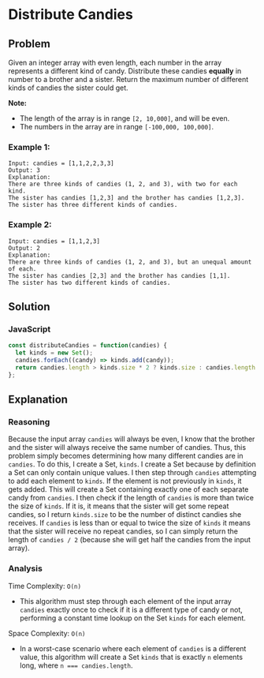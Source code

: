 # Distribute Candies
## Problem
Given an integer array with even length, each number in the array represents a different kind of candy. Distribute these candies **equally** in number to a brother and a sister. Return the maximum number of different kinds of candies the sister could get.

**Note:**
* The length of the array is in range `[2, 10,000]`, and will be even.
* The numbers in the array are in range `[-100,000, 100,000]`.

### Example 1:
```
Input: candies = [1,1,2,2,3,3]
Output: 3
Explanation:
There are three kinds of candies (1, 2, and 3), with two for each kind.
The sister has candies [1,2,3] and the brother has candies [1,2,3].
The sister has three different kinds of candies.
```

### Example 2:
```
Input: candies = [1,1,2,3]
Output: 2
Explanation:
There are three kinds of candies (1, 2, and 3), but an unequal amount of each.
The sister has candies [2,3] and the brother has candies [1,1].
The sister has two different kinds of candies.
```

## Solution
### JavaScript
```javascript
const distributeCandies = function(candies) {
  let kinds = new Set();
  candies.forEach((candy) => kinds.add(candy));
  return candies.length > kinds.size * 2 ? kinds.size : candies.length / 2;
};
```

## Explanation
### Reasoning
Because the input array `candies` will always be even, I know that the brother and the sister will always receive the same number of candies. Thus, this problem simply becomes determining how many different candies are in `candies`. To do this, I create a Set, `kinds`. I create a Set because by definition a Set can only contain unique values. I then step through `candies` attempting to add each element to `kinds`. If the element is not previously in `kinds`, it gets added. This will create a Set containing exactly one of each separate candy from `candies`. I then check if the length of `candies` is more than twice the size of `kinds`. If it is, it means that the sister will get some repeat candies, so I return `kinds.size` to be the number of distinct candies she receives. If `candies` is less than or equal to twice the size of `kinds` it means that the sister will receive no repeat candies, so I can simply return the length of `candies / 2` (because she will get half the candies from the input array).

### Analysis
Time Complexity: `O(n)`
* This algorithm must step through each element of the input array `candies` exactly once to check if it is a different type of candy or not, performing a constant time lookup on the Set `kinds` for each element.

Space Complexity: `O(n)`
* In a worst-case scenario where each element of `candies` is a different value, this algorithm will create a Set `kinds` that is exactly `n` elements long, where `n === candies.length`.
